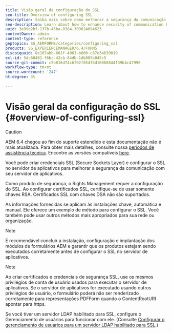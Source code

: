 ```yaml
---
title: Visão geral da configuração do SSL
seo-title: Overview of configuring SSL
description: Saiba mais sobre como melhorar a segurança da comunicação configurando o SSL.
seo-description: Learn about how to enhance security of communication by configuring SSL.
uuid: 3e99d2bf-137b-45ba-8384-309624094623
contentOwner: admin
content-type: reference
geptopics: SG_AEMFORMS/categories/configuring_ssl
products: SG_EXPERIENCEMANAGER/6.4/FORMS
discoiquuid: 8e107abb-861f-4063-b600-c87e34639019
exl-id: 5dc68401-f6bc-42cb-84db-1db805b045c5
source-git-commit: c5b816d74c6f02f85476d16868844f39b4c47996
workflow-type: tm+mt
source-wordcount: '247'
ht-degree: 3%

---
```


# Visão geral da configuração do SSL {#overview-of-configuring-ssl}

>[!CAUTION]
>
>AEM 6.4 chegou ao fim do suporte estendido e esta documentação não é mais atualizada. Para obter mais detalhes, consulte nossa [períodos de assistência técnica](https://helpx.adobe.com/br/support/programs/eol-matrix.html). Encontre as versões compatíveis [here](https://experienceleague.adobe.com/docs/).

Você pode criar credenciais SSL (Secure Sockets Layer) e configurar o SSL no servidor de aplicativos para melhorar a segurança da comunicação com seu servidor de aplicativos.

Como produto de segurança, o Rights Management requer a configuração do SSL. Ao configurar certificados SSL, certifique-se de usar somente chaves RSA. Certificados SSL com chaves DSA não são suportados.

As informações fornecidas se aplicam às instalações chave, automática e manual. Ele oferece um exemplo de método para configurar o SSL. Você também pode usar outros métodos mais apropriados para sua rede ou organização.

>[!NOTE]
>
>É recomendável concluir a instalação, configuração e implantação dos módulos de formulários AEM e garantir que os produtos estejam sendo executados corretamente antes de configurar o SSL no servidor de aplicativos.

>[!NOTE]
>
>Ao criar certificados e credenciais de segurança SSL, use os mesmos privilégios de conta de usuário usados para executar o servidor de aplicativos. Se o servidor de aplicativos for executado usando outros privilégios de usuário, o formulário poderá não ser renderizado corretamente para representações PDFForm quando o ContentRootURI apontar para https.

Se você tiver um servidor LDAP habilitado para SSL, configure o Gerenciamento de usuários para funcionar com ele. (Consulte [Configurar o gerenciamento de usuários para um servidor LDAP habilitado para SSL](/help/forms/using/admin-help/configure-user-management-ssl-enabled.md#configure-user-management-for-an-ssl-enabled-ldap-server).)
